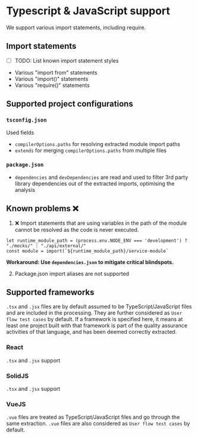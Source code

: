 # Typescript & JavaScript support

We support various import statements, including require.

## Import statements
- [ ] TODO: List known import statement styles

- Various "import from" statements
- Various "import()" statements
- Various "require()" statements


## Supported project configurations


### `tsconfig.json`

Used fields
- `compilerOptions.paths` for resolving extracted module import paths
- `extends` for merging `compilerOptions.paths` from multiple files


### `package.json`
- `dependencies` and `devDependencies` are read and used to filter 3rd party library dependencies out of the extracted imports, optimising the analysis

## Known problems ❌

1. ❌ Import statements that are using variables in the path of the module cannot be resolved as the code is never executed.

```
let runtime_module_path = (process.env.NODE_ENV === 'development') ? "./mocks/" : "./api/external/"
const module = import(`${runtime_module_path}/service-module`
```

**Workaround: Use `dependencies.json` to mitigate critical blindspots.** 

2. Package.json import aliases are not supported

## Supported frameworks

`.tsx` and `.jsx` files are by default assumed to be TypeScript/JavaScript files and are included in the processing. They are further considered as `User flow test cases` by default. If a framework is specified here, it means at least one project built with that framework is part of the quality assurance activities of that language, and has been deemed correctly extracted.

### React 

`.tsx` and `.jsx` support

### SolidJS

`.tsx` and `.jsx` support

### VueJS
`.vue` files are treated as TypeScript/JavaScript files and go through the same extraction. `.vue` files are also considered as `User flow test cases` by default.
